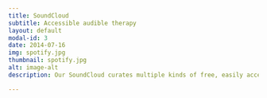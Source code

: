 ```yaml
---
title: SoundCloud
subtitle: Accessible audible therapy
layout: default
modal-id: 3
date: 2014-07-16
img: spotify.jpg
thumbnail: spotify.jpg
alt: image-alt
description: Our SoundCloud curates multiple kinds of free, easily accessible audible therapy.

---
```

